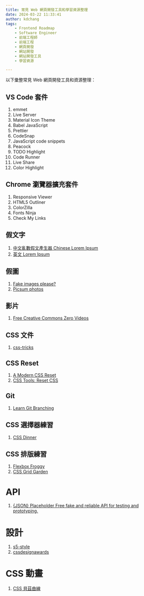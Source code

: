 ```yaml
---
title: 常見 Web 網頁開發工具和學習資源整理
date: 2024-03-22 11:33:41
author: kdchang
tags: 
    - Frontend Roadmap
    - Software Engineer
    - 前端工程師
    - 前端工程
    - 網頁開發
    - 網站開發
    - 網站開發工具
    - 學習資源

---
```


以下彙整常見 Web 網頁開發工具和資源整理：

## VS Code 套件
1. emmet
2. Live Server
3. Material Icon Theme
4. Babel JavaScript
5. Prettier
6. CodeSnap
7. JavaScript code snippets
8. Peacock
9. TODO Highlight
10. Code Runner
11. Live Share
12. Color Highlight

## Chrome 瀏覽器擴充套件
1. Responsive Viewer
2. HTML5 Outliner
3. ColorZilla
4. Fonts Ninja
5. Check My Links

## 假文字
1. [中文亂數假文產生器 Chinese Lorem Ipsum](https://pinkylam.me/generator/chinese-lorem-ipsum/)
2. [英文 Lorem Ipsum](https://www.lipsum.com/)

## 假圖
1. [Fake images please?](https://fakeimg.pl/)
2. [Picsum photos](https://picsum.photos/)

## 影片
1. [Free Creative Commons Zero Videos](https://www.pexels.com/search/videos/creative%20commons%20zero/)

## CSS 文件
1. [css-tricks](https://css-tricks.com/)

## CSS Reset
1. [A Modern CSS Reset](https://www.joshwcomeau.com/css/custom-css-reset/)
2. [CSS Tools: Reset CSS](https://meyerweb.com/eric/tools/css/reset/)

## Git
1. [Learn Git Branching](https://learngitbranching.js.org/)

## CSS 選擇器練習
1. [CSS Dinner](https://flukeout.github.io/)

## CSS 排版練習
1. [Flexbox Froggy](https://flexboxfroggy.com/)
2. [CSS Grid Garden](https://cssgridgarden.com/)

# API
1. [{JSON} Placeholder Free fake and reliable API for testing and prototyping.](https://jsonplaceholder.typicode.com/)

# 設計
1. [s5-style](https://www.s5-style.com/)
2. [cssdesignawards](https://www.cssdesignawards.com/)

# CSS 動畫
1. [CSS 貝茲曲線](https://cubic-bezier.com/)